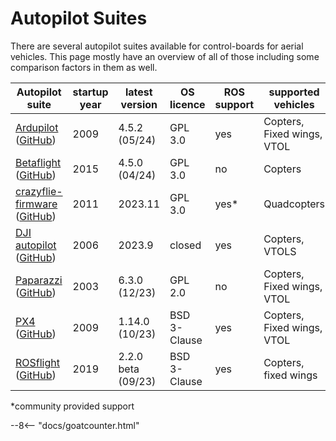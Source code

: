 # Autopilot Suites

There are several autopilot suites available for control-boards for aerial vehicles. This page mostly have an overview of all of those including some comparison factors in them as well.

|Autopilot suite| startup year | latest version |  OS licence | ROS support| supported vehicles |
|---| --- | --- | --- | --- | --- |
| [Ardupilot](https://ardupilot.org/) ([GitHub](https://github.com/ArduPilot/ardupilot)) | 2009 | 4.5.2 (05/24) |  GPL 3.0 | yes | Copters, Fixed wings, VTOL |
| [Betaflight](https://betaflight.com/) ([GitHub](https://github.com/betaflight/betaflight)) | 2015 | 4.5.0 (04/24) |  GPL 3.0 | no  | Copters |
| [crazyflie-firmware](https://www.bitcraze.io/) ([GitHub](https://github.com/bitcraze/crazyflie-firmware))  | 2011 | 2023.11 |  GPL 3.0 | yes* | Quadcopters |
|  [DJI autopilot](https://developer.dji.com/) ([GitHub](https://github.com/dji-sdk/Onboard-SDK-ROS)) | 2006 | 2023.9 | closed | yes |  Copters, VTOLS |
| [Paparazzi](https://wiki.paparazziuav.org/wiki/Main_Page) ([GitHub](https://github.com/paparazzi/paparazzi))   | 2003 | 6.3.0 (12/23)  | GPL 2.0 | no | Copters, Fixed wings, VTOL |
| [PX4](https://px4.io/) ([GitHub](https://github.com/PX4/PX4-Autopilot)) | 2009 | 1.14.0 (10/23)  |BSD 3-Clause | yes | Copters, Fixed wings, VTOL |'
| [ROSflight](https://docs.rosflight.org/v1.3/) ([GitHub](https://github.com/rosflight/rosflight_firmware)) | 2019 | 2.2.0 beta (09/23)  |BSD 3-Clause | yes | Copters, fixed wings |

*community provided support

--8<-- "docs/goatcounter.html"
